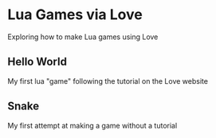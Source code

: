# Lua Games via Love
Exploring how to make Lua games using Love

## Hello World
My first lua "game" following the tutorial on the Love website

## Snake
My first attempt at making a game without a tutorial
